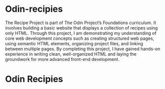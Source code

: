 
# Odin-recipies

The Recipe Project is part of The Odin Project’s Foundations curriculum. It involves building a basic website that displays a collection of recipes using only HTML. Through this project, I am demonstrating my understanding of core web development concepts such as creating structured web pages, using semantic HTML elements, organizing project files, and linking between multiple pages. By completing this project, I have gained hands-on experience in writing clean, well-organized HTML and laying the groundwork for more advanced front-end development.

# Odin Recipies
